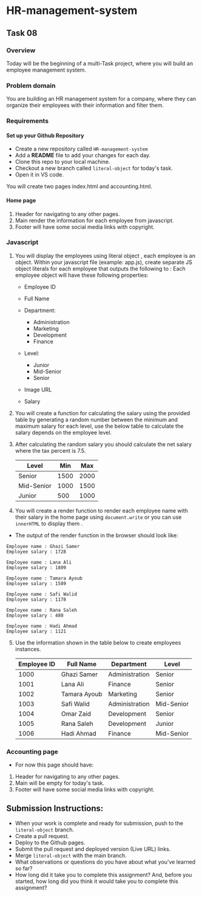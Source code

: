 # HR-management-system

## **Task 08**

### **Overview**

Today will be the beginning of a multi-Task project, where you will build an employee management system.

### **Problem domain**

You are building an HR management system for a company, where they can organize their employees with their information and filter them.

### **Requirements**

#### Set up your Github Repository

- Create a new repository called `HR-management-system`
- Add a **README** file to add your changes for each day.
- Clone this repo to your local machine.
- Checkout a new branch called `literal-object` for today's task.
- Open it in VS code.

You will create two pages index.html and accounting.html.

#### **Home page**

1. Header for navigating to any other pages.
2. Main render the information for each employee from javascript.
3. Footer will have some social media links with copyright.

### **Javascript**

1. You will display the employees using literal object , each employee is an object.
Within your javascript file (example: app.js), create separate JS object literals for each employee that outputs the following to :
    Each employee object will have these following properties: 
    - Employee ID
    - Full Name
    - Department:
        - Administration
        - Marketing
        - Development
        - Finance

    - Level:
        - Junior
        - Mid-Senior
        - Senior

    - Image URL
    - Salary
2. You will create a function for calculating the salary using the provided table by generating a random number between the minimum and maximum salary for each level, use the below table to calculate the salary depends on the employee level.

3. After calculating the random salary you should calculate the net salary where the tax percent is 7.5.

    |Level|Min|Max|
    |-----|---|---|
    |Senior|1500|2000|
    |Mid-Senior|1000|1500|
    |Junior|500|1000|

4. You will create a render  function to render each employee name with their salary in the home page using `document.write` or you can use `innerHTML` to display them .
- The output of the render function in the browser should look like: 
```
Employee name : Ghazi Samer
Employee salary : 1728

Employee name : Lana Ali
Employee salary : 1809

Employee name : Tamara Ayoub
Employee salary : 1589

Employee name : Safi Walid
Employee salary : 1178

Employee name : Rana Saleh
Employee salary : 480

Employee name : Hadi Ahmad
Employee salary : 1121
```



5. Use the information shown in the table below to create employees instances.

    |Employee ID|Full Name|Department|Level|
    |-----------|---------|----------|-----|
    |1000|Ghazi Samer|Administration|Senior|
    |1001|Lana Ali|Finance|Senior|
    |1002|Tamara Ayoub|Marketing|Senior|
    |1003|Safi Walid|Administration|Mid-Senior|
    |1004|Omar Zaid|Development|Senior|
    |1005|Rana Saleh|Development|Junior|
    |1006|Hadi Ahmad|Finance|Mid-Senior|

### **Accounting page**

- For now this page should have:

1. Header for navigating to any other pages.
2. Main will be empty for today's task.
3. Footer will have some social media links with copyright.


## Submission Instructions:
- When your work is complete and ready for submission, push to the `literal-object` branch.
- Create a pull request.
- Deploy to the Github pages.
- Submit the pull request and deployed version (Live URL) links.
- Merge `literal-object` with the main branch.
- What observations or questions do you have about what you’ve learned so far?
- How long did it take you to complete this assignment? And, before you started, how long did you think it would take you to complete this assignment?